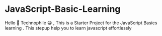 # JavaScript-Basic-Learning
Hello 🌟 Technophile 😀 ,   This is a Starter Project for the JavaScript Basics learning . This stepup help you to learn javascript effortlessly 
